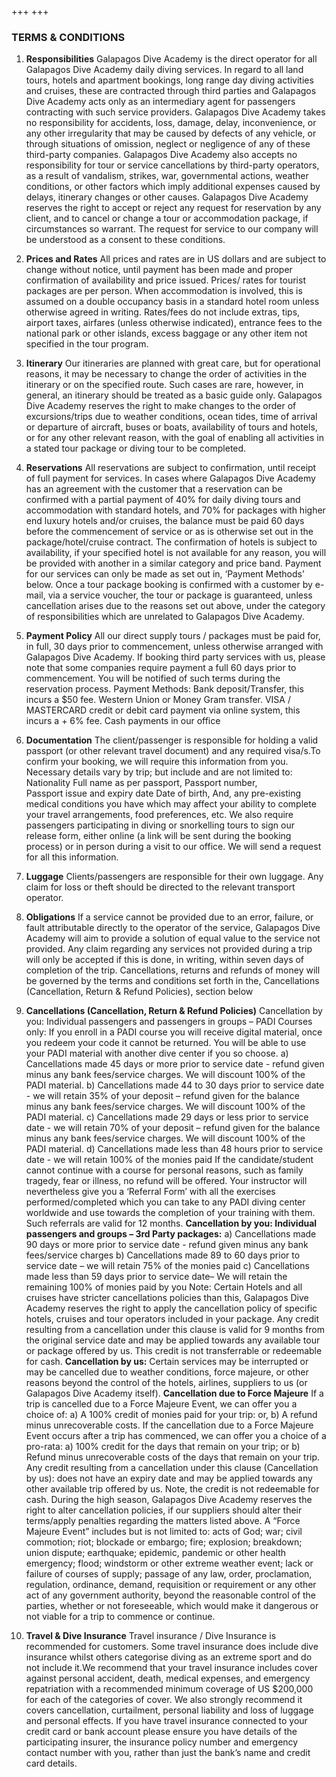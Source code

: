 +++
+++

### TERMS & CONDITIONS

1. **Responsibilities**
Galapagos Dive Academy is the direct operator for all Galapagos Dive Academy daily diving services. In regard to all land tours, hotels and apartment bookings, long range day diving activities and cruises, these are contracted through third parties and Galapagos Dive Academy acts only as an intermediary agent for passengers contracting with such service providers.
Galapagos Dive Academy takes no responsibility for accidents, loss, damage, delay, inconvenience, or any other irregularity that may be caused by defects of any vehicle, or through situations of omission, neglect or negligence of any of these third-party companies. Galapagos Dive Academy also accepts no responsibility for tour or service cancellations by third-party operators, as a result of vandalism, strikes, war, governmental actions, weather conditions, or other factors which imply additional expenses caused by delays, itinerary changes or other causes.
Galapagos Dive Academy reserves the right to accept or reject any request for reservation by any client, and to cancel or change a tour or accommodation package, if circumstances so warrant. The request for service to our company will be understood as a consent to these conditions.

2. **Prices and Rates**
All prices and rates are in US dollars and are subject to change without notice, until payment has been made and proper confirmation of availability and price issued.
Prices/ rates for tourist packages are per person.  When accommodation is involved, this is assumed on a double occupancy basis in a standard hotel room unless otherwise agreed in writing. Rates/fees do not include extras, tips, airport taxes, airfares (unless otherwise indicated), entrance fees to the national park or other islands, excess baggage or any other item not specified in the tour program.

3. **Itinerary**
Our itineraries are planned with great care, but for operational reasons, it may be necessary to change the order of activities in the itinerary or on the specified route.  Such cases are rare, however, in general, an itinerary should be treated as a basic guide only.
Galapagos Dive Academy reserves the right to make changes to the order of excursions/trips due to weather conditions, ocean tides, time of arrival or departure of aircraft, buses or boats, availability of tours and hotels, or for any other relevant reason, with the goal of enabling all activities in a stated tour package or diving tour to be completed.

4. **Reservations**
All reservations are subject to confirmation, until receipt of full payment for services. In cases where Galapagos Dive Academy has an agreement with the customer that a reservation can be confirmed with a partial payment of 40% for daily diving tours and accommodation with standard hotels, and 70% for packages with higher end luxury hotels and/or cruises, the balance must be paid 60 days before the commencement of service or as is otherwise set out in the package/hotel/cruise contract.
The confirmation of hotels is subject to availability, if your specified hotel is not available for any reason, you will be provided with another in a similar category and price band. 
Payment for our services can only be made as set out in, ‘Payment Methods’ below.  Once a tour package booking is confirmed with a customer by e-mail, via a service voucher, the tour or package is guaranteed, unless cancellation arises due to the reasons set out above, under the category of responsibilities which are unrelated to Galapagos Dive Academy.

5. **Payment Policy**
All our direct supply tours / packages must be paid for, in full, 30 days prior to commencement, unless otherwise arranged with Galapagos Dive Academy.
If booking third party services with us, please note that some companies require payment a full 60 days prior to commencement.  You will be notified of such terms during the reservation process.
Payment Methods:
Bank deposit/Transfer, this incurs a $50 fee.
Western Union or Money Gram transfer.
VISA / MASTERCARD credit or debit card payment via online system, this incurs a + 6% fee.
Cash payments in our office

6. **Documentation**
The client/passenger is responsible for holding a valid passport (or other relevant travel document) and any required visa/s.To confirm your booking, we will require this information from you.
Necessary details vary by trip; but include and are not limited to:
Nationality
Full name as per passport,
Passport number,  
Passport issue and expiry date
Date of birth, 
And, any pre-existing medical conditions you have which may affect your ability to complete your travel arrangements, food preferences, etc.
We also require passengers participating in diving or snorkelling tours to sign our release form, either online (a link will be sent during the booking process) or in person during a visit to our office. 
We will send a request for all this information. 

7. **Luggage**
Clients/passengers are responsible for their own luggage.  Any claim for loss or theft should be directed to the relevant transport operator.

8. **Obligations**
If a service cannot be provided due to an error, failure, or fault attributable directly to the operator of the service, Galapagos Dive Academy will aim to provide a solution of equal value to the service not provided. 
Any claim regarding any services not provided during a trip will only be accepted if this is done, in writing, within seven days of completion of the trip. Cancellations, returns and refunds of money will be governed by the terms and conditions set forth in the, Cancellations (Cancellation, Return & Refund Policies), section below


9. **Cancellations (Cancellation, Return & Refund Policies)**
Cancellation by you: Individual passengers and passengers in groups – PADI Courses only:
If you enroll in a PADI course you will receive digital material, once you redeem your code it cannot be returned. You will be able to use your PADI material with another dive center if you so choose.
a) Cancellations made 45 days or more prior to service date - refund given minus any bank fees/service charges.  We will discount 100% of the PADI material. 
b) Cancellations made 44 to 30 days prior to service date - we will retain 35% of your deposit – refund given for the balance minus any bank fees/service charges. We will discount 100% of the PADI material.
c) Cancellations made 29 days or less prior to service date - we will retain 70% of your deposit – refund given for the balance minus any bank fees/service charges. We will discount 100% of the PADI material.
d) Cancellations made less than 48 hours prior to service date - we will retain 100% of the monies paid
If the candidate/student cannot continue with a course for personal reasons, such as family tragedy, fear or illness, no refund will be offered. Your instructor will nevertheless give you a ‘Referral Form’ with all the exercises performed/completed which you can take to any PADI diving center worldwide and use towards the completion of your training with them. Such referrals are valid for 12 months.
**Cancellation by you: Individual passengers and groups – 3rd Party packages:**
a) Cancellations made 90 days or more prior to service date - refund given minus any bank fees/service charges
b) Cancellations made 89 to 60 days prior to service date – we will retain 75% of the monies paid
c) Cancellations made less than 59 days prior to service date– We will retain the remaining 100% of monies paid by you
Note: Certain Hotels and all cruises have stricter cancellations policies than this, Galapagos Dive Academy reserves the right to apply the cancellation policy of specific hotels, cruises and tour operators included in your package.
Any credit resulting from a cancellation under this clause is valid for 9 months from the original service date and may be applied towards any available tour or package offered by us. This credit is not transferrable or redeemable for cash.
**Cancellation by us:**
Certain services may be interrupted or may be cancelled due to weather conditions, force majeure, or other reasons beyond the control of the hotels, airlines, suppliers to us (or Galapagos Dive Academy itself).
**Cancellation due to Force Majeure**
If a trip is cancelled due to a Force Majeure Event, we can offer you a choice of: a) A 100% credit of monies paid for your trip: or, b) A refund minus unrecoverable costs.
If the cancellation due to a Force Majeure Event occurs after a trip has commenced, we can offer you a choice of a pro-rata: a) 100% credit for the days that remain on your trip; or b) Refund minus unrecoverable costs of the days that remain on your trip.
Any credit resulting from a cancellation under this clause (Cancellation by us): does not have an expiry date and may be applied towards any other available trip offered by us.  Note, the credit is not redeemable for cash.
During the high season, Galapagos Dive Academy reserves the right to alter cancellation policies, if our suppliers should alter their terms/apply penalties regarding the matters listed above.
A “Force Majeure Event” includes but is not limited to: acts of God; war; civil commotion; riot; blockade or embargo; fire; explosion; breakdown; union dispute; earthquake; epidemic, pandemic or other health emergency; flood; windstorm or other extreme weather event; lack or failure of courses of supply; passage of any law, order, proclamation, regulation, ordinance, demand, requisition or requirement or any other act of any government authority, beyond the reasonable control of the parties, whether or not foreseeable, which would make it dangerous or not viable for a trip to commence or continue.

10. **Travel & Dive Insurance**
Travel insurance / Dive Insurance is recommended for customers. Some travel insurance does include dive insurance whilst others categorise diving as an extreme sport and do not include it.We recommend that your travel insurance includes cover against personal accident, death, medical expenses, and emergency repatriation with a recommended minimum coverage of US $200,000 for each of the categories of cover. 
We also strongly recommend it covers cancellation, curtailment, personal liability and loss of luggage and personal effects. If you have travel insurance connected to your credit card or bank account please ensure you have details of the participating insurer, the insurance policy number and emergency contact number with you, rather than just the bank’s name and credit card details.
